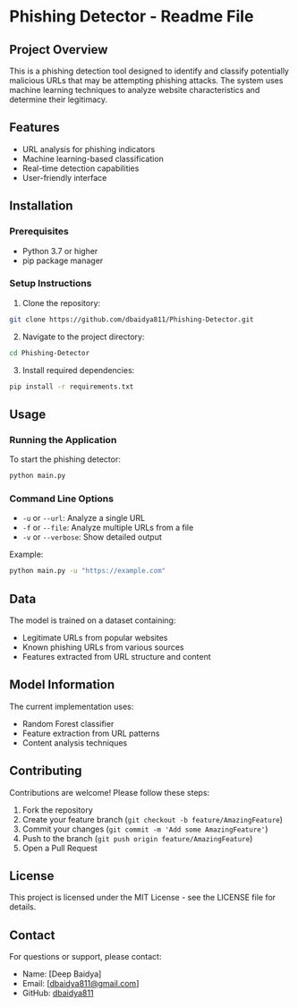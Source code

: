 # Phishing Detector - Readme File

## Project Overview
This is a phishing detection tool designed to identify and classify potentially malicious URLs that may be attempting phishing attacks. The system uses machine learning techniques to analyze website characteristics and determine their legitimacy.

## Features
- URL analysis for phishing indicators
- Machine learning-based classification
- Real-time detection capabilities
- User-friendly interface

## Installation

### Prerequisites
- Python 3.7 or higher
- pip package manager

### Setup Instructions
1. Clone the repository:
```bash
git clone https://github.com/dbaidya811/Phishing-Detector.git
```

2. Navigate to the project directory:
```bash
cd Phishing-Detector
```

3. Install required dependencies:
```bash
pip install -r requirements.txt
```

## Usage

### Running the Application
To start the phishing detector:
```bash
python main.py
```

### Command Line Options
- `-u` or `--url`: Analyze a single URL
- `-f` or `--file`: Analyze multiple URLs from a file
- `-v` or `--verbose`: Show detailed output

Example:
```bash
python main.py -u "https://example.com"
```

## Data
The model is trained on a dataset containing:
- Legitimate URLs from popular websites
- Known phishing URLs from various sources
- Features extracted from URL structure and content

## Model Information
The current implementation uses:
- Random Forest classifier
- Feature extraction from URL patterns
- Content analysis techniques

## Contributing
Contributions are welcome! Please follow these steps:
1. Fork the repository
2. Create your feature branch (`git checkout -b feature/AmazingFeature`)
3. Commit your changes (`git commit -m 'Add some AmazingFeature'`)
4. Push to the branch (`git push origin feature/AmazingFeature`)
5. Open a Pull Request

## License
This project is licensed under the MIT License - see the LICENSE file for details.

## Contact
For questions or support, please contact:
- Name: [Deep Baidya]
- Email: [dbaidya811@gmail.com]
- GitHub: [dbaidya811](https://github.com/dbaidya811)
